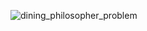 ![dining_philosopher_problem](https://github.com/user-attachments/assets/b7674701-5d27-4e06-8a0f-beb81194c42d)
